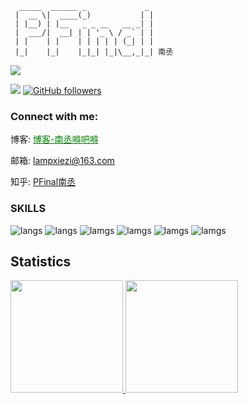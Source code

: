 ```shell
  _____  ______ _             _ 
 |  __ \|  ____(_)           | |
 | |__) | |__   _ _ __   __ _| |
 |  ___/|  __| | | '_ \ / _` | |
 | |    | |    | | | | | (_| | |
 |_|    |_|    |_|_| |_|\__,_|_| 南丞
```
<p align="left">
  <img src="https://github-profile-trophy.vercel.app/?username=Neroxiezi&theme=flat">
</p>

![](https://komarev.com/ghpvc/?username=your-github-Neroxiezi&color=brightgreen)
[![GitHub followers](https://img.shields.io/github/followers/Neroxiezi.svg?style=social&label=Follow&maxAge=2592000)](https://github.com/Neroxiezi?tab=followers)


<h3 align="left">Connect with me:</h3>
博客: <a href="https://friday-go.icu/" style="color:green">博客-南丞嘚吧嘚</a>

邮箱: lampxiezi@163.com

知乎:  <a href="https://www.zhihu.com/people/NcFial">PFinal南丞</a>

### SKILLS 

![langs](https://img.shields.io/badge/Python-20232A?style=for-the-badge&logo=python&logoColor=darkgreen)
![langs](https://img.shields.io/badge/CSS3-20232A?style=for-the-badge&logo=css3&logoColor=white)
![lamgs](https://img.shields.io/badge/JavaScript-20232A?style=for-the-badge&logo=javascript&logoColor=black)
![lamgs](https://img.shields.io/badge/PHP-20232A?style=for-the-badge&logo=php&logoColor=blue)
![lamgs](https://img.shields.io/badge/Go-20232A?style=for-the-badge&logo=go&logoColor=blue)
![lamgs](https://img.shields.io/badge/Mysql-20232A?style=for-the-badge&logo=Mysql&logoColor=blue)


## Statistics

<a href="https://github.com/Neroxiezi">
  <img height="180em" src="https://github-readme-stats.vercel.app/api?username=Neroxiezi&show_icons=true&theme=radical">
  <img height="180em" src="https://github-readme-stats.vercel.app/api/top-langs/?username=Neroxiezi&hide=ipynb,html&layout=compact&show_icons=true&theme=radical">
</a>
